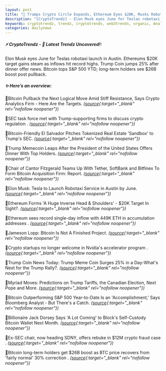 ```yaml
---
layout: post
title: "🌅 Trumps Crypto Circle Expands, Ethereum Eyes $20K, Musks Robotaxis Incoming Bitcoin News"
description: "[CryptoTrendz] - Elon Musk eyes June for Teslas robotaxi launch in Austin. Ethereums $20K target gains steam as inflows hit record highs. Trump Coin jumps 25% after dinner offer news. Bitcoin tops S&P 500 YTD; long-term holders see $26B boost post pullback."
keywords: cryptotrendz, trendz, cryptotrends, web3trends, organic, Analyst, Bitcoin, BTC, ETH, Crypto, Memecoin, Trump
categories: dailynews
---
```


##### ⚡ CryptoTrendz - 📌 *Latest Trendz Uncovered!:*

Elon Musk eyes June for Teslas robotaxi launch in Austin. Ethereums $20K target gains steam as inflows hit record highs. Trump Coin jumps 25% after dinner offer news. Bitcoin tops S&P 500 YTD; long-term holders see $26B boost post pullback.

##### ✨ *Here’s an overview:*


🔹Bitcoin Pullback the Next Logical Move Amid Stiff Resistance, Says Crypto Analytics Firm - Here Are the Targets. *([source](https://s.avyag.com/ueto){:target="_blank" rel="nofollow noopener"})*

🔹SEC task force met with Trump-supporting firms to discuss crypto regulation . *([source](https://s.avyag.com/1mv7){:target="_blank" rel="nofollow noopener"})*

🔹Bitcoin-Friendly El Salvador Pitches Tokenized Real Estate 'Sandbox' to Trump's SEC. *([source](https://s.avyag.com/rkla){:target="_blank" rel="nofollow noopener"})*

🔹Trump Memecoin Leaps After the President of the United States Offers Dinner With Top Holders. *([source](https://s.avyag.com/enyu){:target="_blank" rel="nofollow noopener"})*

🔹Chair of Cantor Fitzgerald Teams Up With Tether, SoftBank and Bitfinex To Form Bitcoin Acquisition Firm: Report. *([source](https://s.avyag.com/00bv){:target="_blank" rel="nofollow noopener"})*

🔹Elon Musk: Tesla to Launch Robotaxi Service in Austin by June. *([source](https://s.avyag.com/dtbm){:target="_blank" rel="nofollow noopener"})*

🔹Ethereum Forms 'A Huge Inverse Head & Shoulders' - $20K Target In Sight?. *([source](https://s.avyag.com/b7ot){:target="_blank" rel="nofollow noopener"})*

🔹Ethereum sees record single-day inflow with 449K ETH in accumulation addresses . *([source](https://s.avyag.com/u7ys){:target="_blank" rel="nofollow noopener"})*

🔹Jameson Lopp: Bitcoin Is Not A Finished Project. *([source](https://s.avyag.com/xaiu){:target="_blank" rel="nofollow noopener"})*

🔹Crypto startups no longer welcome in Nvidia's accelerator program . *([source](https://s.avyag.com/e6bv){:target="_blank" rel="nofollow noopener"})*

🔹Trump Coin News Today: Trump Meme Coin Surges 25% in a Day-What's Next for the Trump Rally?. *([source](https://s.avyag.com/p7o7){:target="_blank" rel="nofollow noopener"})*

🔹Myriad Moves: Predictions on Trump Tariffs, the Canadian Election, Next Pope and More. *([source](https://s.avyag.com/1r1h){:target="_blank" rel="nofollow noopener"})*

🔹Bitcoin Outperforming S&P 500 Year-to-Date Is an 'Accomplishment,' Says Bloomberg Analyst - But There's a Catch. *([source](https://s.avyag.com/l3lb){:target="_blank" rel="nofollow noopener"})*

🔹Billionaire Jack Dorsey Says 'A Lot Coming' to Block's Self-Custody Bitcoin Wallet Next Month. *([source](https://s.avyag.com/yeyp){:target="_blank" rel="nofollow noopener"})*

🔹Ex-SEC chair, now heading SDNY, offers rebuke in $12M crypto fraud case . *([source](https://s.avyag.com/dsbg){:target="_blank" rel="nofollow noopener"})*

🔹Bitcoin long-term holders get $26B boost as BTC price recovers from 'fairly normal' 30% correction . *([source](https://s.avyag.com/bpzq){:target="_blank" rel="nofollow noopener"})*
